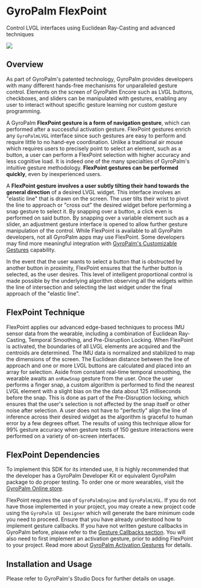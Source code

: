# GyroPalm FlexPoint
Control LVGL interfaces using Euclidean Ray-Casting and advanced techniques

![](https://raw.githubusercontent.com/GyroPalm/GyroPalm-FlexPoint/master/img/FlexPoint_demo.gif)

## Overview

As part of GyroPalm's patented technology, GyroPalm provides developers with many different hands-free mechanisms for unparalleled gesture control. Elements on the screen of GyroPalm Encore such as LVGL buttons, checkboxes, and sliders can be manipulated with gestures, enabling any user to interact without specific gesture learning nor custom gesture programming.

A GyroPalm **FlexPoint gesture is a form of navigation gesture**, which can performed after a successful activation gesture. FlexPoint gestures enrich any `GyroPalmLVGL` interface since such gestures are easy to perform and require little to no hand-eye coordination. Unlike a traditional air mouse which requires users to precisely point to select an element, such as a button, a user can perform a FlexPoint selection with higher accuracy and less cognitive load. It is indeed one of the many specialties of GyroPalm's intuitive gesture methodology. **FlexPoint gestures can be performed quickly**, even by inexperienced users.

A **FlexPoint gesture involves a user subtly tilting their hand towards the general direction** of a desired LVGL widget. This interface involves an "elastic line" that is drawn on the screen. The user tilts their wrist to pivot the line to approach or "cross out" the desired widget before performing a snap gesture to select it. By snapping over a button, a click even is performed on said button. By snapping over a variable element such as a slider, an adjustment gesture interface is opened to allow further gesture manipulation of the control. While FlexPoint is available to all GyroPalm developers, not all GyroPalm apps may use FlexPoint. Some developers may find more meaningful integration with [GyroPalm's Customizable Gestures](https://app.gyropalm.com/studio/docs/firmware/#customizable-gestures) capability.

In the event that the user wants to select a button that is obstructed by another button in proximity, FlexPoint ensures that the further button is selected, as the user desires. This level of intelligent proportional control is made possible by the underlying algorithm observing all the widgets within the line of intersection and selecting the last widget under the final approach of the "elastic line".

## FlexPoint Technique

FlexPoint applies our advanced edge-based techniques to process IMU sensor data from the wearable, including a combination of Euclidean Ray-Casting, Temporal Smoothing, and Pre-Disruption Locking. When FlexPoint is activated, the boundaries of all LVGL elements are acquired and the centroids are determined. The IMU data is normalized and stabilized to map the dimensions of the screen. The Euclidean distance between the line of approach and one or more LVGL buttons are calculated and placed into an array for selection. Aside from constant real-time temporal smoothing, the wearable awaits an `onRawSnap` gesture from the user. Once the user performs a finger snap, a custom algorithm is performed to find the nearest LVGL element with a slight bias on the the data about 125 milliseconds before the snap. This is done as part of the Pre-Disruption locking, which ensures that the user's selection is not affected by the snap itself or other noise after selection. A user does not have to "perfectly" align the line of inference across their desired widget as the algorithm is graceful to human error by a few degrees offset. The results of using this technique allow for 99% gesture accuracy when gesture tests of 150 gesture interactions were performed on a variety of on-screen interfaces.

## FlexPoint Dependencies

To implement this SDK for its intended use, it is highly recommended that the developer has a GyroPalm Developer Kit or equivalent GyroPalm package to do proper testing. To order one or more wearables, visit the [GyroPalm Online store](https://gyropalm.com/order/).

FlexPoint requires the use of `GyroPalmEngine` and `GyroPalmLVGL`. If you do not have those implemented in your project, you may create a new project code using the `GyroPalm UI Designer` which will generate the bare minimum code you need to proceed. Ensure that you have already understood how to implement gesture callbacks. If you have not written gesture callbacks in GyroPalm before, please refer to the [Gesture Callbacks section](https://app.gyropalm.com/studio/docs/firmware/#gesture-callbacks). You will also need to first implement an activation gesture, prior to adding FlexPoint to your project. Read more about [GyroPalm Activation Gestures](https://app.gyropalm.com/studio/docs/gestures/#gyropalm-activation-gestures) for details.

## Installation and Usage

Please refer to GyroPalm's Studio Docs for further details on usage.